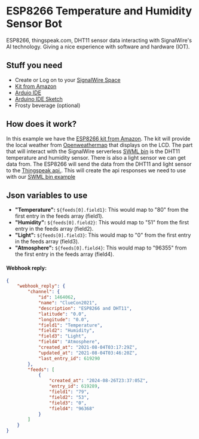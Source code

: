 # ESP8266 Temperature and Humidity Sensor Bot

ESP8266, thingspeak.com, DHT11 sensor data interacting with SignalWire's AI technology. Giving a nice experience with software and hardware (IOT).

## Stuff you need
- Create or Log on to your [SignalWire Space](https://signalwire.com/signin)
- [Kit from Amazon](https://www.amazon.com/gp/product/B07GPBBY7F)
- [Arduio IDE](https://docs.arduino.cc/software/ide-v2/tutorials/getting-started/ide-v2-downloading-and-installing)
- [Arduino IDE Sketch](https://github.com/signalwire/digital_employees/tree/main/serverless/ESP8266_Temperature_and_Humidity_Sensor_Bot/arduino_sketch)
- Frosty beverage (optional)

## How does it work?

In this example we have the [ESP8266 kit from Amazon](https://www.amazon.com/gp/product/B07GPBBY7F). The kit will provide the local weather from [Openweathermap](https://openweathermap.org/) that displays on the LCD. The part that will interact with the SignalWire serverless [SWML bin](https://github.com/signalwire/digital_employees/blob/main/serverless/ESP8266_Temperature_and_Humidity_Sensor_Bot/full_example_SWML.json) is the DHT11 temperature and humidity sensor. There is also a light sensor we can get data from. The ESP8266 will send the data from the DHT11 and light sensor to the [Thingspeak api.](api.thingspeak.com). This will create the api responses we need to use with our [SWML bin example](https://github.com/signalwire/digital_employees/blob/main/serverless/ESP8266_Temperature_and_Humidity_Sensor_Bot/full_example_SWML.json)

## Json variables to use

- **"Temperature":** `${feeds[0].field1}`: This would map to "80" from the first entry in the feeds array (field1).
- **"Humidity":** `${feeds[0].field2}`: This would map to "51" from the first entry in the feeds array (field2).
- **"Light":** `${feeds[0].field3}`: This would map to "0" from the first entry in the feeds array (field3).
- **"Atmosphere":** `${feeds[0].field4}`: This would map to "96355" from the first entry in the feeds array (field4).

#### Webhook reply:
```json
{
    "webhook_reply": {
        "channel": {
            "id": 1464062,
            "name": "ClueCon2021",
            "description": "ESP8266 and DHT11",
            "latitude": "0.0",
            "longitude": "0.0",
            "field1": "Temperature",
            "field2": "Humidity",
            "field3": "Light",
            "field4": "Atmosphere",
            "created_at": "2021-08-04T03:17:29Z",
            "updated_at": "2021-08-04T03:46:20Z",
            "last_entry_id": 619290
        },
        "feeds": [
            {
                "created_at": "2024-08-26T23:37:05Z",
                "entry_id": 619289,
                "field1": "79",
                "field2": "53",
                "field3": "0",
                "field4": "96368"
            }
        ]
    }
}
```
